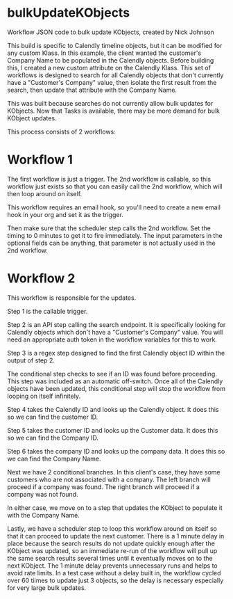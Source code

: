 # bulkUpdateKObjects
Workflow JSON code to bulk update KObjects, created by Nick Johnson

This build is specific to Calendly timeline objects, but it can be modified for any custom Klass. In this example, the client wanted the customer's Company Name to be populated in the Calendly objects. Before building this, I created a new custom attribute on the Calendly Klass. This set of workflows is designed to search for all Calendly objects that don't currently have a "Customer's Company" value, then isolate the first result from the search, then update that attribute with the Company Name.

This was built because searches do not currently allow bulk updates for KObjects. Now that Tasks is available, there may be more demand for bulk KObject updates.

This process consists of 2 workflows:

# Workflow 1

The first workflow is just a trigger. The 2nd workflow is callable, so this workflow just exists so that you can easily call the 2nd workflow, which will then loop around on itself.

This workflow requires an email hook, so you'll need to create a new email hook in your org and set it as the trigger.

Then make sure that the scheduler step calls the 2nd workflow. Set the timing to 0 minutes to get it to fire immediately. The input parameters in the optional fields can be anything, that parameter is not actually used in the 2nd workflow.

# Workflow 2

This workflow is responsible for the updates.

Step 1 is the callable trigger.

Step 2 is an API step calling the search endpoint. It is specifically looking for Calendly objects which don't have a "Customer's Company" value. You will need an appropriate auth token in the workflow variables for this to work.

Step 3 is a regex step designed to find the first Calendly object ID within the output of step 2.

The conditional step checks to see if an ID was found before proceeding. This step was included as an automatic off-switch. Once all of the Calendly objects have been updated, this conditional step will stop the workflow from looping on itself infinitely.

Step 4 takes the Calendly ID and looks up the Calendly object. It does this so we can find the customer ID.

Step 5 takes the customer ID and looks up the Customer data. It does this so we can find the Company ID.

Step 6 takes the company ID and looks up the company data. It does this so we can find the Company Name.

Next we have 2 conditional branches. In this client's case, they have some customers who are not associated with a company. The left branch will proceed if a company was found. The right branch will proceed if a company was not found.

In either case, we move on to a step that updates the KObject to populate it with the Company Name.

Lastly, we have a scheduler step to loop this workflow around on itself so that it can proceed to update the next customer. There is a 1 minute delay in place because the search results do not update quickly enough after the KObject was updated, so an immediate re-run of the workflow will pull up the same search results several times until it eventually moves on to the next KObject. The 1 minute delay prevents unnecessary runs and helps to avoid rate limits. In a test case without a delay built in, the workflow cycled over 60 tiimes to update just 3 objects, so the delay is necessary especially for very large bulk updates.
